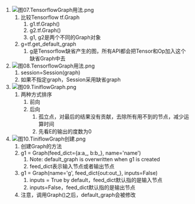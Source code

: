 

1. ![图07.TensorflowGraph用法.png](图07.TensorflowGraph用法.png)
    1. 比较Tensorflow tf.Graph
        1. g1.tf.Graph()
        2. g2.tf.Graph()
        3. g1, g2是两个不同的Graph对象
    2. g=tf.get_default_graph
        1. g是Tensorflow缺省产生的图，所有API都会把Tensor和Op加入这个缺省Graph中去
2. ![图08.TensorflowGraph用法.png](图08.TensorflowGraph用法.png)
    1. session=Session(graph)
    2. 如果不指定graph，Session采用缺省graph
3. ![图09.TiniflowGraph.png](图09.TiniflowGraph.png)
    1. 两种方式排序
        1. 前向
        2. 后向
            1. 孤立点，对最后的结果没有贡献，去除所有用不到的节点，减少运算时间
            2. 先看E的输出的度数为0
4. ![图10.TiniflowGraph创建.png](图10.TiniflowGraph创建.png)
    1. 创建Graph的方法
    2. g1 = Graph(feed_dict={a:a_, b:b_}, name='name')
        1. Note: default_graph is overwritten when g1 is created
        2. feed_dict表示输入节点或者输出节点
    3. g1 = Graph(name='g', feed_dict{out:out_}, inputs=False)
        1. inputs = True by default，feed_dict默认指的是输入节点
        2. inputs=False，feed_dict默认指的是输出节点
    4. 注意，调用Graph()之后，default_graph会被修改
    